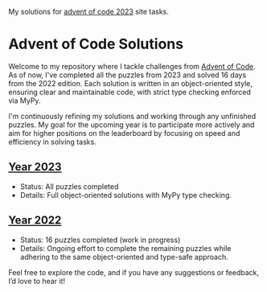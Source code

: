 My solutions for [advent of code 2023](https://adventofcode.com/2023) site tasks.
# Advent of Code Solutions
Welcome to my repository where I tackle challenges from [Advent of Code](https://adventofcode.com). As of now, I've completed all the puzzles from 2023 and solved 16 days from the 2022 edition. Each solution is written in an object-oriented style, ensuring clear and maintainable code, with strict type checking enforced via MyPy.

I'm continuously refining my solutions and working through any unfinished puzzles. My goal for the upcoming year is to participate more actively and aim for higher positions on the leaderboard by focusing on speed and efficiency in solving tasks.

## [Year 2023](2023/)
- Status: All puzzles completed
- Details: Full object-oriented solutions with MyPy type checking.
## [Year 2022](2022/)
- Status: 16 puzzles completed (work in progress)
- Details: Ongoing effort to complete the remaining puzzles while adhering to the same object-oriented and type-safe approach.

Feel free to explore the code, and if you have any suggestions or feedback, I’d love to hear it!

